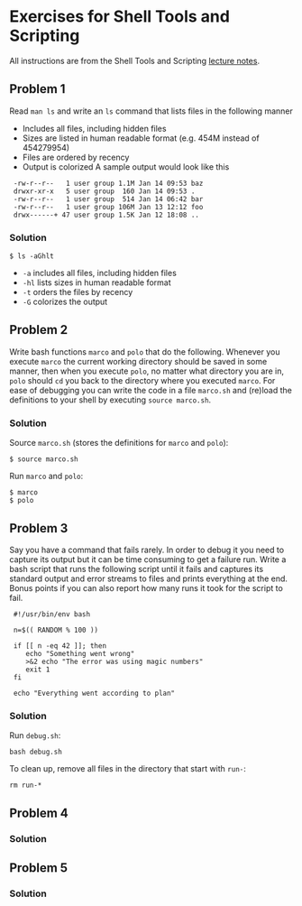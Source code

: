 # Exercises for Shell Tools and Scripting
All instructions are from the Shell Tools and Scripting [lecture notes](https://missing.csail.mit.edu/2020/shell-tools/).

## Problem 1
Read `man ls` and write an `ls` command that lists files in the following manner
- Includes all files, including hidden files
- Sizes are listed in human readable format (e.g. 454M instead of 454279954)
- Files are ordered by recency
- Output is colorized
A sample output would look like this
```
 -rw-r--r--   1 user group 1.1M Jan 14 09:53 baz
 drwxr-xr-x   5 user group  160 Jan 14 09:53 .
 -rw-r--r--   1 user group  514 Jan 14 06:42 bar
 -rw-r--r--   1 user group 106M Jan 13 12:12 foo
 drwx------+ 47 user group 1.5K Jan 12 18:08 ..
```

### Solution
```
$ ls -aGhlt
```
- `-a` includes all files, including hidden files
- `-hl` lists sizes in human readable format
- `-t` orders the files by recency
- `-G` colorizes the output

## Problem 2
Write bash functions `marco` and `polo` that do the following. Whenever you execute `marco` the current working directory should be saved in some manner, then when you execute `polo`, no matter what directory you are in, `polo` should `cd` you back to the directory where you executed `marco`. For ease of debugging you can write the code in a file `marco.sh` and (re)load the definitions to your shell by executing `source marco.sh`.

### Solution
Source `marco.sh` (stores the definitions for `marco` and `polo`):
```
$ source marco.sh
```

Run `marco` and `polo`:
```
$ marco
$ polo
```

## Problem 3
Say you have a command that fails rarely. In order to debug it you need to capture its output but it can be time consuming to get a failure run. Write a bash script that runs the following script until it fails and captures its standard output and error streams to files and prints everything at the end. Bonus points if you can also report how many runs it took for the script to fail.
```
 #!/usr/bin/env bash

 n=$(( RANDOM % 100 ))

 if [[ n -eq 42 ]]; then
    echo "Something went wrong"
    >&2 echo "The error was using magic numbers"
    exit 1
 fi

 echo "Everything went according to plan"
```

### Solution
Run `debug.sh`:
```
bash debug.sh
```

To clean up, remove all files in the directory that start with `run-`:
```
rm run-*
```

## Problem 4

### Solution

## Problem 5

### Solution
